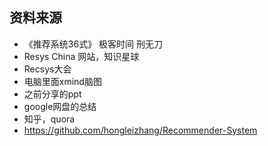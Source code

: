## 资料来源
- 《推荐系统36式》 极客时间 刑无刀
- Resys China 网站，知识星球
- Recsys大会
- 电脑里面xmind脑图
- 之前分享的ppt
- google网盘的总结
- 知乎，quora
- https://github.com/hongleizhang/Recommender-System